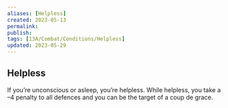 ```yaml
---
aliases: [Helpless]
created: 2023-05-13
permalink: 
publish: 
tags: [13A/Combat/Conditions/Helpless]
updated: 2023-05-29
---
```


## Helpless

If you’re unconscious or asleep, you’re helpless. While helpless, you take a –4 penalty to all defences and you can be the target of a coup de grace.
